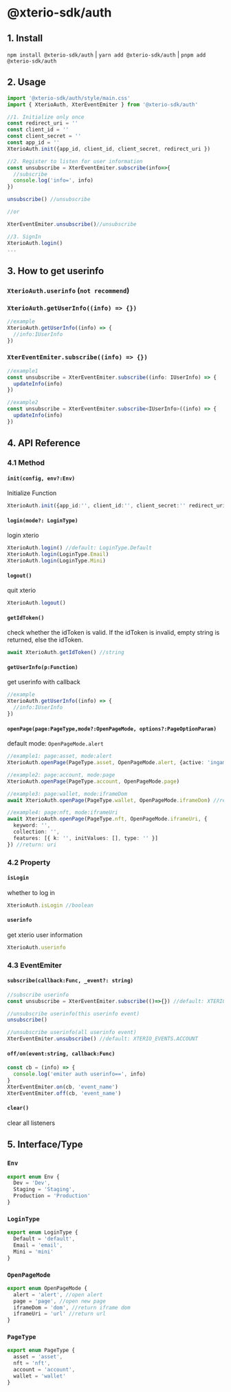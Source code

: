 # @xterio-sdk/auth

## 1. Install
`npm install @xterio-sdk/auth` | `yarn add @xterio-sdk/auth` | `pnpm add @xterio-sdk/auth` 

## 2. Usage

```ts
import '@xterio-sdk/auth/style/main.css'
import { XterioAuth, XterEventEmiter } from '@xterio-sdk/auth'

//1. Initialize only once
const redirect_uri = ''
const client_id = ''
const client_secret = ''
const app_id = ''
XterioAuth.init({app_id, client_id, client_secret, redirect_uri })

//2. Register to listen for user information
const unsubscribe = XterEventEmiter.subscribe(info=>{
  //subscribe
  console.log('info=', info)
})

unsubscribe() //unsubscribe

//or

XterEventEmiter.unsubscribe()//unsubscribe

//3. SignIn
XterioAuth.login()
...
```

## 3. How to get userinfo
### `XterioAuth.userinfo` (`not recommend`)

### `XterioAuth.getUserInfo((info) => {})`
```ts
//example
XterioAuth.getUserInfo((info) => {
  //info:IUserInfo
})
```

### `XterEventEmiter.subscribe((info) => {})`
```ts
//example1
const unsubscribe = XterEventEmiter.subscribe((info: IUserInfo) => {
  updateInfo(info)
})

//example2
const unsubscribe = XterEventEmiter.subscribe<IUserInfo>((info) => {
  updateInfo(info)
})
```

## 4. API Reference

### 4.1 Method
#### `init(config, env?:Env)`
Initialize Function
```ts
XterioAuth.init({app_id:'', client_id:'', client_secret:'' redirect_uri:'' }, Env.Dev)
```

#### `login(mode?: LoginType)`
login xterio
```ts
XterioAuth.login() //default: LoginType.Default
XterioAuth.login(LoginType.Email)
XterioAuth.login(LoginType.Mini)
```

#### `logout()`
quit xterio
```ts
XterioAuth.logout()
```

#### `getIdToken()`
check whether the idToken is valid. If the idToken is invalid, empty string is returned, else the idToken.
```ts
await XterioAuth.getIdToken() //string
```

#### `getUserInfo(p:Function)`
get userinfo with callback
```ts
//example
XterioAuth.getUserInfo((info) => {
  //info:IUserInfo
})
```

#### `openPage(page:PageType,mode?:OpenPageMode, options?:PageOptionParam)`
default mode: `OpenPageMode.alert`
```ts
//example1: page:asset, mode:alert
XterioAuth.openPage(PageType.asset, OpenPageMode.alert, {active: 'ingame'})

//example2: page:account, mode:page
XterioAuth.openPage(PageType.account, OpenPageMode.page)

//example3: page:wallet, mode:iframeDom
await XterioAuth.openPage(PageType.wallet, OpenPageMode.iframeDom) //return: domNode

//example4: page:nft, mode:iframeUri
await XterioAuth.openPage(PageType.nft, OpenPageMode.iframeUri, {
  keyword: '',
  collection: '',
  features: [{ k: '', initValues: [], type: '' }]
}) //return: uri
```

### 4.2 Property
#### `isLogin`
whether to log in
```ts
XterioAuth.isLogin //boolean
```

#### `userinfo`
get xterio user information
```ts
XterioAuth.userinfo
```

### 4.3 EventEmiter

#### `subscribe(callback:Func, _event?: string)`
```ts
//subscribe userinfo
const unsubscribe = XterEventEmiter.subscribe(()=>{}) //default: XTERIO_EVENTS.ACCOUNT

//unsubscribe userinfo(this userinfo event)
unsubscribe()

//unsubscribe userinfo(all userinfo event)
XterEventEmiter.unsubscribe() //default: XTERIO_EVENTS.ACCOUNT
```

#### `off/on(event:string, callback:Func)`
```ts
const cb = (info) => {
  console.log('emiter auth userinfo==', info)
}
XterEventEmiter.on(cb, 'event_name')
XterEventEmiter.off(cb, 'event_name')
```

#### `clear()`
clear all listeners

## 5. Interface/Type
### `Env`
```ts
export enum Env {
  Dev = 'Dev',
  Staging = 'Staging',
  Production = 'Production'
}
```

### `LoginType`
```ts
export enum LoginType {
  Default = 'default',
  Email = 'email',
  Mini = 'mini'
}
```

### `OpenPageMode`
```ts
export enum OpenPageMode {
  alert = 'alert', //open alert
  page = 'page', //open new page
  iframeDom = 'dom', //return iframe dom
  iframeUri = 'url' //return url
}
```

### `PageType`
```ts
export enum PageType {
  asset = 'asset',
  nft = 'nft',
  account = 'account',
  wallet = 'wallet'
}
```


